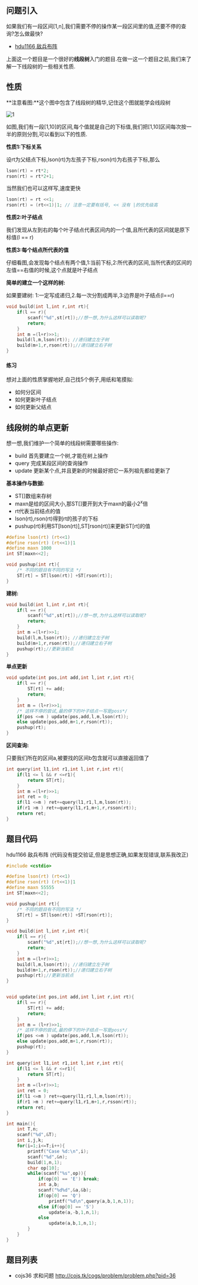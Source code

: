 ## 问题引入

如果我们有一段区间[1,n],我们需要不停的操作某一段区间里的值,还要不停的查询?怎么做最快?



- [hdu1166 敌兵布阵](https://vjudge.net/problem/HDU-1166#author=0)


上面这一个题目是一个很好的**线段树**入门的题目.在做一这一个题目之前,我们来了解一下线段树的一些相关性质.


## 性质

**注意看图:**这个图中包含了线段树的精华,记住这个图就能学会线段树

![1](/images/线段树1.png)


如图,我们有一段[1,10]的区间,每个值就是自己的下标值,我们把[1,10]区间每次按一半的原则分割,可以看到以下的性质.

**性质1:下标关系**

设rt为父结点下标,lson(rt)为左孩子下标,rson(rt)为右孩子下标,那么

```c
lson(rt) = rt*2;
rson(rt) = rt*2+1;
```
当然我们也可以这样写,速度更快

```c
lson(rt) = rt <<1;
rson(rt) = (rt<<1)|1; // 注意一定要有括号, << 没有 |的优先级高
```

**性质2:叶子结点**

我们发现从左到右的每个叶子结点代表区间内的一个值,且所代表的区间就是原下标值(l == r)


**性质3:每个结点所代表的值**

仔细看图,会发现每个结点有两个值,1:当前下标,2:所代表的区间,当所代表的区间的左值==右值的时候,这个点就是叶子结点



**简单的建立一个这样的树:**

如果要建树: 1:一定写成递归,2.每一次分割成两半,3:边界是叶子结点(l==r)

```c
void build(int l,int r,int rt){
    if(l == r){
        scanf("%d",st[rt]);//想一想,为什么这样可以读取呢?
        return;
    }
    int m =(l+r)>>1;
    build(l,m,lson(rt)); //递归建立左子树
    build(m+1,r,rson(rt));//递归建立右子树
}
```



#### 练习

想对上面的性质掌握地好,自己找5个例子,用纸和笔摸拟:

 - 如何分区间
 - 如何更新叶子结点
 - 如何更新父结点

## 线段树的单点更新

想一想,我们维护一个简单的线段树需要哪些操作:

 - build 首先要建立一个树,才能在树上操作
 - query 完成某段区间的查询操作
 - update 更新某个点,并且更新的时候最好把它一系列祖先都给更新了


**基本操作与数据:**

 - ST[]数组来存树
 - maxn是给的区间大小,那ST[]要开到大于maxn的最小$2^x$倍
 - rt代表当前结点的值
 - lson(rt),rson(rt)得到rt的孩子的下标
 - pushup(rt)利用ST[lson(rt)],ST[rson(rt)]来更新ST[rt]的值

```c
#define lson(rt) (rt<<1)
#define rson(rt) (rt<<1)|1
#define maxn 1000
int ST[maxn<<2];

void pushup(int rt){
    /* 不同的题目有不同的写法 */
    ST[rt] = ST[lson(rt)] +ST[rson(rt)];
}
```

**建树:**

```c
void build(int l,int r,int rt){
    if(l == r){
        scanf("%d",st[rt]);//想一想,为什么这样可以读取呢?
        return;
    }
    int m =(l+r)>>1;
    build(l,m,lson(rt)); //递归建立左子树
    build(m+1,r,rson(rt));//递归建立右子树
    pushup(rt);//更新当前点
}
```

**单点更新**

```c
void update(int pos,int add,int l,int r,int rt){
    if(l == r){
        ST[rt] += add;
        return;
    }
    int m = (l+r)>>1;
    /* 这样不停的尝试,最的停下的叶子结点一写是poss*/
    if(pos <=m ) update(pos,add,l,m,lson(rt));
    else update(pos,add,m+1,r,rson(rt));
    pushup(rt);
}
```

**区间查询:**

只要我们所在的区间a,被要找的区间b包含就可以直接返回值了

```c
int query(int l1,int r1,int l,int r,int rt){
    if(l1 <= l && r <=r1){
        return ST[rt];
    }
    int m =(l+r)>>1;
    int ret = 0;
    if(l1 <=m ) ret+=query(l1,r1,l,m,lson(rt));
    if(r1 >m ) ret+=query(l1,r1,m+1,r,rsson(rt));
    return ret;
}
```

## 题目代码

hdu1166 敌兵布阵
(代码没有提交验证,但是思想正确,如果发现错误,联系我改正)

```c
#include <cstdio>

#define lson(rt) (rt<<1)
#define rson(rt) (rt<<1)|1
#define maxn 55555
int ST[maxn<<2];

void pushup(int rt){
    /* 不同的题目有不同的写法 */
    ST[rt] = ST[lson(rt)] +ST[rson(rt)];
}

void build(int l,int r,int rt){
    if(l == r){
        scanf("%d",st[rt]);//想一想,为什么这样可以读取呢?
        return;
    }
    int m =(l+r)>>1;
    build(l,m,lson(rt)); //递归建立左子树
    build(m+1,r,rson(rt));//递归建立右子树
    pushup(rt);//更新当前点
}


void update(int pos,int add,int l,int r,int rt){
    if(l == r){
        ST[rt] += add;
        return;
    }
    int m = (l+r)>>1;
    /* 这样不停的尝试,最的停下的叶子结点一写是poss*/
    if(pos <=m ) update(pos,add,l,m,lson(rt));
    else update(pos,add,m+1,r,rson(rt));
    pushup(rt);
}

int query(int l1,int r1,int l,int r,int rt){
    if(l1 <= l && r <=r1){
        return ST[rt];
    }
    int m =(l+r)>>1;
    int ret = 0;
    if(l1 <=m ) ret+=query(l1,r1,l,m,lson(rt));
    if(r1 >m ) ret+=query(l1,r1,m+1,r,rsson(rt));
    return ret;
}

int main(){
    int T,n;
    scanf("%d",&T);
    int i,j,k;
    for(i=1;i<=T;i++){
        printf("Case %d:\n",i);
        scanf("%d",&n);
        build(1,n,1);
        char op[10];
        while(scanf("%s",op)){
            if(op[0] == 'E') break;
            int a,b;
            scanf("%d%d",&a,&b);
            if(op[0] == 'Q')
                printf("%d\n",query(a,b,1,n,1));
            else if(op[0] == 'S')
                update(a,-b,1,n,1);
            else 
                update(a,b,1,n,1);
        }
    }
}

```
## 题目列表

 - cojs36 求和问题 http://cojs.tk/cogs/problem/problem.php?pid=36


